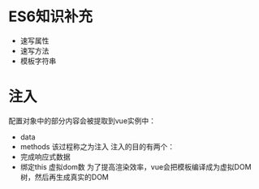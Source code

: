 # ES6知识补充
+ 速写属性
+ 速写方法
+ 模板字符串
# 注入
配置对象中的部分内容会被提取到vue实例中：
+ data
+ methods
该过程称之为注入
注入的目的有两个：
+  完成响应式数据
+  绑定this
虚拟dom数
为了提高渲染效率，vue会把模板编译成为虚拟DOM树，然后再生成真实的DOM

